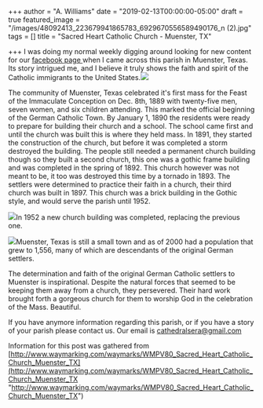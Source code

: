 +++
author = "A. Williams"
date = "2019-02-13T00:00:00-05:00"
draft = true
featured_image = "/images/48092413_223679941865783_6929670556589490176_n (2).jpg"
tags = []
title = "Sacred Heart Catholic Church - Muenster, TX"

+++
I was doing my normal weekly digging around looking for new content for our [facebook page ](www.facebook.com/cathedralsera) when I came across this parish in Muenster, Texas. Its story intrigued me, and I believe it truly shows the faith and spirit of the Catholic immigrants to the United States.![](/images/69267c0e-64d2-4bf8-88ed-368f3e31ac31_l.jpg)

The community of Muenster, Texas celebrated it's first mass for the Feast of the Immaculate Conception on Dec. 8th, 1889 with twenty-five men, seven women, and six children attending. This marked the official beginning of the German Catholic Town. By January 1, 1890 the residents were ready to prepare for building their church and a school. The school came first and until the church was built this is where they held mass. In 1891, they started the construction of the church, but before it was completed a storm destroyed the building. The people still needed a permanent church building though so they built a second church, this one was a gothic frame building and was completed in the spring of 1892. This church however was not meant to be, it too was destroyed this time by a tornado in 1893. The settlers were determined to practice their faith in a church, their third church was built in 1897. This church was a brick building in the Gothic style, and would serve the parish until 1952.

![](/images/51833958_2040502449363037_6921169579360124928_n.jpg)In 1952 a new church building was completed, replacing the previous one.

![](/images/52602170_2261673100747807_1409088910511833088_n.jpg)Muenster, Texas is still a small town and as of 2000 had a population that grew to 1,556, many of which are descendants of the original German settlers.

The determination and faith of the original German Catholic settlers to Muenster is inspirational. Despite the natural forces that seemed to be keeping them away from a church, they persevered. Their hard work brought forth a gorgeous church for them to worship God in the celebration of the Mass. Beautiful.

If you have anymore information regarding this parish, or if you have a story of your parish please contact us. Our email is [cathedralsera@gmail.com](mailto:cathedralsera@gmail.com "email Cathedrals: Era to Era")

Information for this post was gathered from [http://www.waymarking.com/waymarks/WMPV80_Sacred_Heart_Catholic_Church_Muenster_TX](http://www.waymarking.com/waymarks/WMPV80_Sacred_Heart_Catholic_Church_Muenster_TX "http://www.waymarking.com/waymarks/WMPV80_Sacred_Heart_Catholic_Church_Muenster_TX")